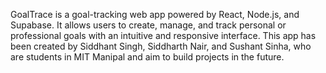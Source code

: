 GoalTrace is a goal-tracking web app powered by React, Node.js, and Supabase. It allows users to create, manage, and track personal or professional goals with an intuitive and responsive interface.
This app has been created by Siddhant Singh, Siddharth Nair, and Sushant Sinha, who are students in MIT Manipal and aim to build projects in the future.
